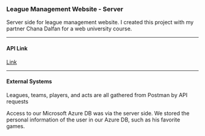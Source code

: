 <h3>League Management Website - Server</h3>

Server side for league management website. 
I created this project with my partner Chana Dalfan for a web university course. 

-----

<h4> API Link</h4>
<a href="https://app.swaggerhub.com/apis/elitm/soccer_API/1.0.0">Link</a>

-----

<h4> External Systems</h4>

Leagues, teams, players, and acts are all gathered from Postman by API requests 

Access to our Microsoft Azure DB was via the server side.
We stored the personal information of the user in our Azure DB, such as his favorite games.
